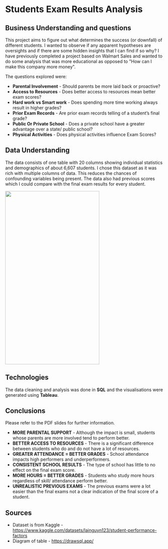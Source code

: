 # Students Exam Results Analysis
## Business Understanding and questions
This project aims to figure out what determines the success (or downfall) of different students. I wanted to observe if any apparent hypotheses are oversights and if there are some hidden insights that I can find if so why? I have previously completed a project based on Walmart Sales and wanted to do some analysis that was more educational as opposed to "How can I make this company more money".

The questions explored were:
- **Parental Involvement** - Should parents be more laid back or proactive?
- **Access to Resources** - Does better access to resources mean better exam scores?
- **Hard work vs Smart work** - Does spending more time working always result in higher grades?
- **Prior Exam Records** - Are prior exam records telling of a student’s final grade?
- **Public Or Private School** - Does a private school have a greater advantage over a state/ public school?
- **Physical Activities** - Does physical activities influence Exam Scores?


## Data Understanding
The data consists of one table with 20 columns showing individual statistics and demographics of about 6,607 students. I chose this dataset as it was rich with multiple columns of data. This reduces the chances of confounding variables being present. The data also had previous scores which I could compare with the final exam results for every student.

<img src="https://github.com/user-attachments/assets/351593ce-d996-4db5-9a2a-b9f2d035b570" width=300 height=550>

## Technologies
The data cleaning and analysis was done in **SQL** and the visualisations were generated using **Tableau**.

## Conclusions
Please refer to the PDF slides for further information.
- **MORE PARENTAL SUPPORT** - Although the impact is small, students whose parents are more involved tend to perform better.
- **BETTER ACCESS TO RESOURCES** - There is a significant difference between students who do and do not have a lot of resources.
- **GREATER ATTENDANCE = BETTER GRADES** - School attendance impacts high performers and underperformers.
- **CONSISTENT SCHOOL RESULTS** - The type of school has little to no effect on the final exam score.
- **MORE HOURS = BETTER GRADES** - Students who study more hours regardless of skill/ attendance perform better.
- **UNREALISTIC PREVIOUS EXAMS** - The previous exams were a lot easier than the final exams not a clear indication of the final score of a student.

## Sources
- Dataset is from Kaggle - https://www.kaggle.com/datasets/lainguyn123/student-performance-factors
- Diagram of table - https://drawsql.app/
